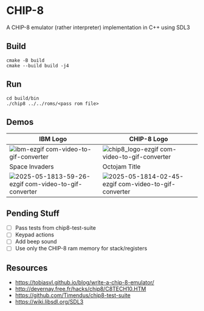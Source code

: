 # CHIP-8

A CHIP-8 emulator (rather interpreter) implementation in C++ using SDL3

## Build

```
cmake -B build
cmake --build build -j4
```

## Run

```
cd build/bin
./chip8 ../../roms/<pass rom file>
```

## Demos

| IBM Logo  | CHIP-8 Logo |
| ------------- | ------------- |
| ![ibm-ezgif com-video-to-gif-converter](https://github.com/user-attachments/assets/e32b2717-2dd6-4d54-8e10-2b53ca732069)  | ![chip8_logo-ezgif com-video-to-gif-converter](https://github.com/user-attachments/assets/05a46165-e08a-4402-9368-afa47c6fab98)  |
| Space Invaders | Octojam Title |
| ![2025-05-1813-59-26-ezgif com-video-to-gif-converter](https://github.com/user-attachments/assets/57775ad2-52c1-4120-8fab-df9c73b17a36) | ![2025-05-1814-02-45-ezgif com-video-to-gif-converter](https://github.com/user-attachments/assets/178f3be1-6aef-4be6-802b-a8bdf05de49e) |

## Pending Stuff

 - [ ] Pass tests from chip8-test-suite
 - [ ] Keypad actions
 - [ ] Add beep sound
 - [ ] Use only the CHIP-8 ram memory for stack/registers

## Resources

 - https://tobiasvl.github.io/blog/write-a-chip-8-emulator/
 - http://devernay.free.fr/hacks/chip8/C8TECH10.HTM
 - https://github.com/Timendus/chip8-test-suite
 - https://wiki.libsdl.org/SDL3
